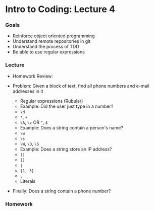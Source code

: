 # Intro to Coding: Lecture 4

### Goals

* Reinforce object oriented programming
* Understand remote repositories in git
* Understand the process of TDD
* Be able to use regular expressions

### Lecture

* Homework Review: []()

* Problem: Given a block of text, find all phone numbers and e-mail addresses in it
  * Regular expressions (Rubular)
  * Example: Did the user just type in a number?
  * `\d`
  * `*`, `+`
  * `\A`, `\z` OR `^`, `$`
  * Example: Does a string contain a person's name?
  * `\w`
  * `\s`
  * `\W`, `\D`, `\S`
  * Example: Does a string store an IP address?
  * `()`
  * `[]`
  * `|`
  * `{1, 3}`
  * `.`
  * Literals
* Finally: Does a string contain a phone number?

### Homework

[]()
